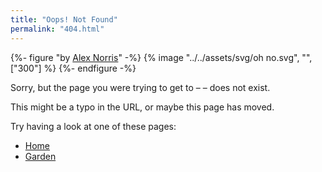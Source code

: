 ```yaml
---
title: "Oops! Not Found"
permalink: "404.html"
---
```


{%- figure "by <a href='https://www.instagram.com/sillyalexnorris/'>Alex Norris</a>" -%}
{% image "../../assets/svg/oh no.svg", "", ["300"] %}
{%- endfigure -%}

<p>Sorry, but the page you were trying to get to – <code id="missing-page-url"></code> – does not exist.</p>

This might be a typo in the URL, or maybe this page has moved.

Try having a look at one of these pages:

- [Home](/)
- [Garden](/styles/)

<script>
	document.querySelector("#missing-page-url").textContent = window.location.pathname
</script>
